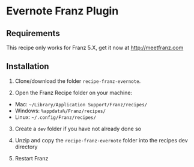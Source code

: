 # Evernote Franz Plugin

## Requirements
This recipe only works for Franz 5.X, get it now at http://meetfranz.com

## Installation

1. Clone/download the folder `recipe-franz-evernote`.

2. Open the Franz Recipe folder on your machine:
  * Mac: `~/Library/Application Support/Franz/recipes/`
  * Windows: `%appdata%/Franz/recipes/`
  * Linux: `~/.config/Franz/recipes/`

3. Create a `dev` folder if you have not already done so

3. Unzip and copy the `recipe-franz-evernote` folder into the recipes dev directory

4. Restart Franz
